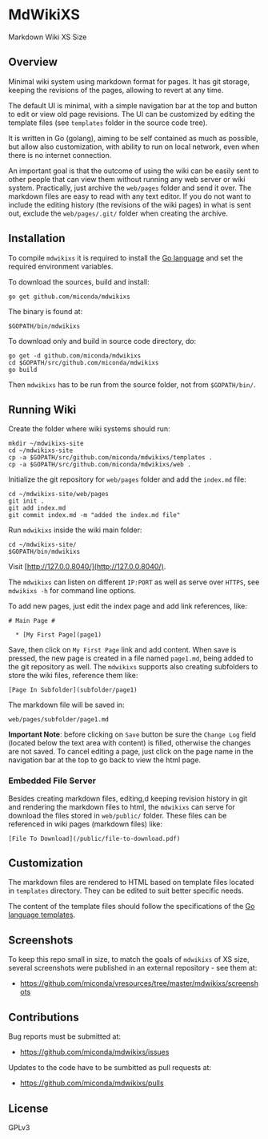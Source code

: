 # MdWikiXS #

Markdown Wiki XS Size

## Overview ##

Minimal wiki system using markdown format for pages. It has git storage, keeping the revisions of the pages, allowing to revert at any time.

The default UI is minimal, with a simple navigation bar at the top and button to edit or view old page revisions. The UI
can be customized by editing the template files (see `templates` folder in the source code tree).

It is written in Go (golang), aiming to be self contained as much as possible, but allow also customization,
with ability to run on local network, even when there is no internet connection.

An important goal is that the outcome of using the wiki can be easily sent to other people that can view them
without running any web server or wiki system. Practically, just archive the `web/pages` folder and send it over.
The markdown files are easy to read with any text editor. If you do not want to include the editing history (the
revisions of the wiki pages) in what is sent out, exclude the `web/pages/.git/` folder when creating the archive.

## Installation ##

To compile `mdwikixs` it is required to install the [Go language](https://golang.org/) and set the required environment variables.

To download the sources, build and install:

```
go get github.com/miconda/mdwikixs
```

The binary is found at:

```
$GOPATH/bin/mdwikixs
```

To download only and build in source code directory, do:

```
go get -d github.com/miconda/mdwikixs
cd $GOPATH/src/github.com/miconda/mdwikixs
go build
```

Then `mdwikixs` has to be run from the source folder, not from `$GOPATH/bin/`.

## Running Wiki ##

Create the folder where wiki systems should run:

```
mkdir ~/mdwikixs-site
cd ~/mdwikixs-site
cp -a $GOPATH/src/github.com/miconda/mdwikixs/templates .
cp -a $GOPATH/src/github.com/miconda/mdwikixs/web .
```

Initialize the git repository for `web/pages` folder and add the `index.md` file:

```
cd ~/mdwikixs-site/web/pages
git init .
git add index.md
git commit index.md -m "added the index.md file"
```

Run `mdwikixs` inside the wiki main folder:

```
cd ~/mdwikixs-site/
$GOPATH/bin/mdwikixs
```

Visit [http://127.0.0.8040/](http://127.0.0.8040/).

The `mdwikixs` can listen on different `IP:PORT` as well as serve over `HTTPS`,
see `mdwikixs -h` for command line options.

To add new pages, just edit the index page and add link references, like:

```
# Main Page #

  * [My First Page](page1)
```

Save, then click on `My First Page` link and add content. When save is pressed,
the new page is created in a file named `page1.md`, being added to the git
repository as well. The `mdwikixs` supports also creating subfolders to store
the wiki files, reference them like:

```
[Page In Subfolder](subfolder/page1)
```

The markdown file will be saved in:

```
web/pages/subfolder/page1.md
```

**Important Note**: before clicking on `Save` button be sure the `Change Log`
field (located below the text area with content) is filled, otherwise the changes
are not saved. To cancel editing a page, just click on the page name in the
navigation bar at the top to go back to view the html page.

### Embedded File Server ###

Besides creating markdown files, editing,d keeping revision history in git and rendering
the markdown files to html, the `mdwikixs` can serve for download the files stored
in `web/public/` folder. These files can be referenced in wiki pages (markdown
files) like:

```
[File To Download](/public/file-to-download.pdf)
```

## Customization ##

The markdown files are rendered to HTML based on template files located in
`templates` directory. They can be edited to suit better specific needs.

The content of the template files should follow the specifications of the
[Go language templates](https://golang.org/pkg/html/template/).

## Screenshots ##

To keep this repo small in size, to match the goals of `mdwikixs` of XS size,
several screenshots were published in an external repository - see them at:

  * https://github.com/miconda/vresources/tree/master/mdwikixs/screenshots

## Contributions ##

Bug reports must be submitted at:

  * https://github.com/miconda/mdwikixs/issues

Updates to the code have to be sumbitted as pull requests at:

  * https://github.com/miconda/mdwikixs/pulls

## License ##

GPLv3
